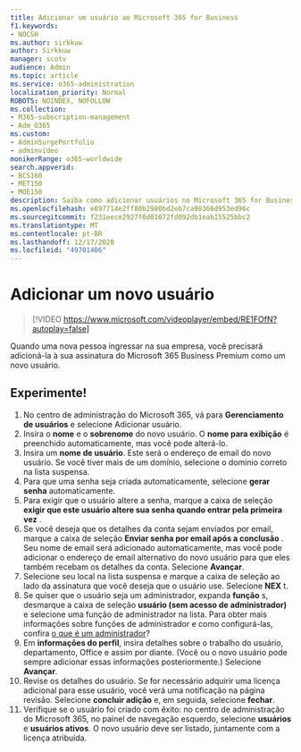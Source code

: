```yaml
---
title: Adicionar um usuário ao Microsoft 365 for Business
f1.keywords:
- NOCSH
ms.author: sirkkuw
author: Sirkkuw
manager: scotv
audience: Admin
ms.topic: article
ms.service: o365-administration
localization_priority: Normal
ROBOTS: NOINDEX, NOFOLLOW
ms.collection:
- M365-subscription-management
- Adm_O365
ms.custom:
- AdminSurgePortfolio
- adminvideo
monikerRange: o365-worldwide
search.appverid:
- BCS160
- MET150
- MOE150
description: Saiba como adicionar usuários no Microsoft 365 for Business.
ms.openlocfilehash: e897714e2ff80b2980bd2eb7ca98366d953ed96c
ms.sourcegitcommit: f231eece2927f0d01072fd092db1eab15525bbc2
ms.translationtype: MT
ms.contentlocale: pt-BR
ms.lasthandoff: 12/17/2020
ms.locfileid: "49701486"
---
```

# <a name="add-a-new-user"></a>Adicionar um novo usuário

> [!VIDEO https://www.microsoft.com/videoplayer/embed/RE1FOfN?autoplay=false]

Quando uma nova pessoa ingressar na sua empresa, você precisará adicioná-la à sua assinatura do Microsoft 365 Business Premium como um novo usuário.

## <a name="try-it"></a>Experimente!

1. No centro de administração do Microsoft 365, vá para **Gerenciamento de usuários** e selecione Adicionar usuário.
1. Insira o **nome** e o **sobrenome** do novo usuário. O **nome para exibição** é preenchido automaticamente, mas você pode alterá-lo.
1. Insira um **nome de usuário**. Este será o endereço de email do novo usuário. Se você tiver mais de um domínio, selecione o domínio correto na lista suspensa.
1. Para que uma senha seja criada automaticamente, selecione **gerar senha** automaticamente.
1. Para exigir que o usuário altere a senha, marque a caixa de seleção **exigir que este usuário altere sua senha quando entrar pela primeira vez** .
1. Se você deseja que os detalhes da conta sejam enviados por email, marque a caixa de seleção **Enviar senha por email após a conclusão** . Seu nome de email será adicionado automaticamente, mas você pode adicionar o endereço de email alternativo do novo usuário para que eles também recebam os detalhes da conta. Selecione **Avançar**.
1. Selecione seu local na lista suspensa e marque a caixa de seleção ao lado da assinatura que você deseja que o usuário use. Selecione **NEX** t.
1. Se quiser que o usuário seja um administrador, expanda **função** s, desmarque a caixa de seleção **usuário (sem acesso de administrador)** e selecione uma função de administrador na lista. Para obter mais informações sobre funções de administrador e como configurá-las, confira [o que é um administrador](what-is-admin.md)?
1. Em **informações do perfil**, insira detalhes sobre o trabalho do usuário, departamento, Office e assim por diante. (Você ou o novo usuário pode sempre adicionar essas informações posteriormente.) Selecione **Avançar**.
1. Revise os detalhes do usuário. Se for necessário adquirir uma licença adicional para esse usuário, você verá uma notificação na página revisão. Selecione **concluir adição** e, em seguida, selecione **fechar**.
1. Verifique se o usuário foi criado com êxito: no centro de administração do Microsoft 365, no painel de navegação esquerdo, selecione **usuários** e **usuários ativos**. O novo usuário deve ser listado, juntamente com a licença atribuída.